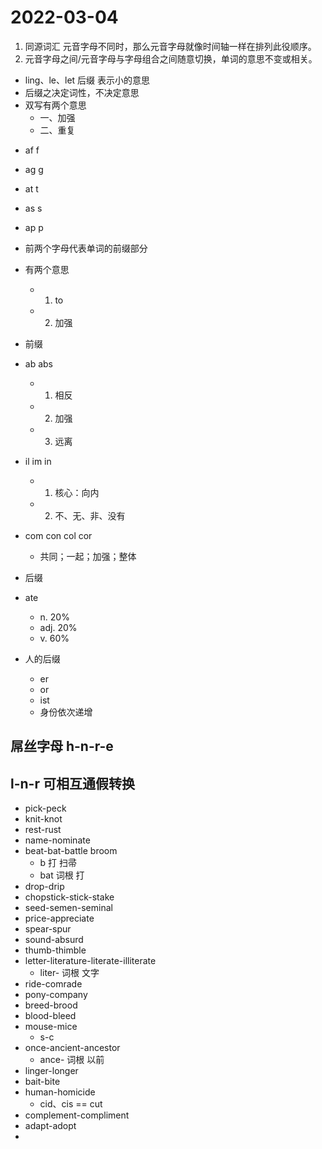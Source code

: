 # 2022-03-04
1. 同源词汇 元音字母不同时，那么元音字母就像时间轴一样在排列此役顺序。
2. 元音字母之间/元音字母与字母组合之间随意切换，单词的意思不变或相关。

* ling、le、let 后缀 表示小的意思
* 后缀之决定词性，不决定意思
* 双写有两个意思
    * 一、加强
    * 二、重复

- af f
- ag g
- at t
- as s
- ap p
- 前两个字母代表单词的前缀部分
- 有两个意思
    - 1. to
    - 2. 加强



- 前缀
- ab abs
    - 1. 相反
    - 2. 加强
    - 3. 远离
- il im in
    - 1. 核心：向内
    - 2. 不、无、非、没有
- com con col cor
    - 共同；一起；加强；整体

- 后缀
- ate
    - n. 20%
    - adj. 20%
    - v. 60%
- 人的后缀
    - er
    - or
    - ist
    - 身份依次递增






## 屌丝字母 h-n-r-e


## l-n-r 可相互通假转换




* pick-peck
* knit-knot
* rest-rust
* name-nominate
* beat-bat-battle   broom  
    * b  打 扫帚
    * bat 词根 打
* drop-drip
* chopstick-stick-stake
* seed-semen-seminal
* price-appreciate
* spear-spur
* sound-absurd
* thumb-thimble
* letter-literature-literate-illiterate
    * liter- 词根 文字
* ride-comrade 
* pony-company
* breed-brood
* blood-bleed
* mouse-mice
    * s-c
* once-ancient-ancestor
    * ance- 词根 以前
* linger-longer
* bait-bite
* human-homicide
    * cid、cis == cut
* complement-compliment
* adapt-adopt
* 





























